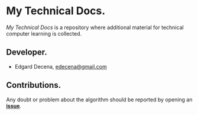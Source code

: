 # My Technical Docs.

*My Technical Docs* is a repository where additional material for technical computer learning is collected.

## Developer.

* Edgard Decena, edecena@gmail.com

## Contributions.

Any doubt or problem about the algorithm should be reported by opening an [**issue**](https://github.com/ejdecena/My-Technical-Docs/issues).